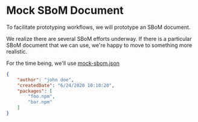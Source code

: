 # Mock SBoM Document

To facilitate prototyping workflows, we will prototype an SBoM document.

We realize there are several SBoM efforts underway. If there is a particular SBoM document that we can use, we're happy to move to something more realistic.

For the time being, we'll use [mock-sbom.json](./mock-sbom.json)

```json
{
    "author": "john doe",
    "createdDate": "6/24/2020 10:10:20",
    "packages": [
        "foo.npm",
        "bar.npm"
    ]
}
```
